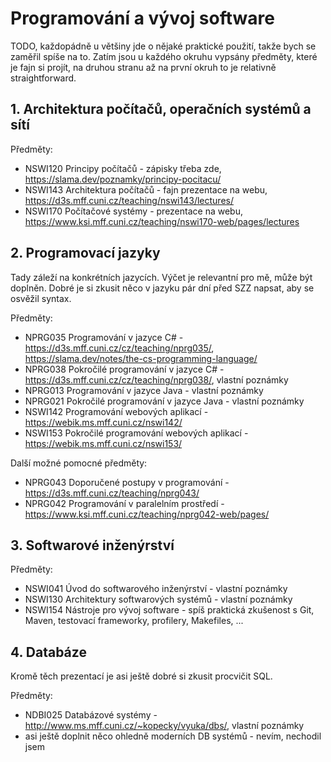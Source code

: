 # Programování a vývoj software

TODO, každopádně u většiny jde o nějaké praktické použití, takže bych se zaměřil spíše na to. Zatím jsou u každého okruhu vypsány předměty, které je fajn si projít, na druhou stranu až na první okruh to je relativně straightforward.

## 1. Architektura počítačů, operačních systémů a sítí

Předměty:
- NSWI120 Principy počítačů - zápisky třeba zde, https://slama.dev/poznamky/principy-pocitacu/
- NSWI143 Architektura počítačů - fajn prezentace na webu, https://d3s.mff.cuni.cz/teaching/nswi143/lectures/
- NSWI170 Počítačové systémy - prezentace na webu, https://www.ksi.mff.cuni.cz/teaching/nswi170-web/pages/lectures

## 2. Programovací jazyky

Tady záleží na konkrétních jazycích. Výčet je relevantní pro mě, může být doplněn. Dobré je si zkusit něco v jazyku pár dní před SZZ napsat, aby se osvěžil syntax.

Předměty:
- NPRG035 Programování v jazyce C# - https://d3s.mff.cuni.cz/cz/teaching/nprg035/, https://slama.dev/notes/the-cs-programming-language/
- NPRG038 Pokročilé programování v jazyce C# - https://d3s.mff.cuni.cz/cz/teaching/nprg038/, vlastní poznámky
- NPRG013 Programování v jazyce Java - vlastní poznámky
- NPRG021 Pokročilé programování v jazyce Java - vlastní poznámky
- NSWI142 Programování webových aplikací - https://webik.ms.mff.cuni.cz/nswi142/
- NSWI153 Pokročilé programování webových aplikací - https://webik.ms.mff.cuni.cz/nswi153/

Další možné pomocné předměty:
- NPRG043 Doporučené postupy v programování - https://d3s.mff.cuni.cz/teaching/nprg043/
- NPRG042 Programování v paralelním prostředí - https://www.ksi.mff.cuni.cz/teaching/nprg042-web/pages/

## 3. Softwarové inženýrství

Předměty:
- NSWI041 Úvod do softwarového inženýrství - vlastní poznámky
- NSWI130 Architektury softwarových systémů - vlastní poznámky
- NSWI154 Nástroje pro vývoj software - spíš praktická zkušenost s Git, Maven, testovací frameworky, profilery, Makefiles, ...

## 4. Databáze

Kromě těch prezentací je asi ještě dobré si zkusit procvičit SQL.

Předměty:
- NDBI025 Databázové systémy - http://www.ms.mff.cuni.cz/~kopecky/vyuka/dbs/, vlastní poznámky
- asi ještě doplnit něco ohledně moderních DB systémů - nevím, nechodil jsem